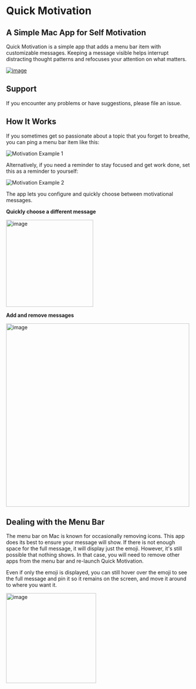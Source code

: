 # Quick Motivation
## A Simple Mac App for Self Motivation

Quick Motivation is a simple app that adds a menu bar item with customizable messages. Keeping a message visible helps interrupt distracting thought patterns and refocuses your attention on what matters.

[![image](https://github.com/user-attachments/assets/a5cc84aa-dd31-4cec-abd5-d369184fe277)](https://apps.apple.com/us/app/quick-motivation/id6741396236)


## Support
If you encounter any problems or have suggestions, please file an issue.

## How It Works
If you sometimes get so passionate about a topic that you forget to breathe, you can ping a menu bar item like this:

![Motivation Example 1](https://github.com/user-attachments/assets/83136ee3-a420-4762-ba33-2aec07b1c681)

Alternatively, if you need a reminder to stay focused and get work done, set this as a reminder to yourself:

![Motivation Example 2](https://github.com/user-attachments/assets/2004a00e-11f6-4faf-85ec-4f7e864e43fb)

The app lets you configure and quickly choose between motivational messages.

**Quickly choose a different message**<br />

<img width="237" alt="image" src="https://github.com/user-attachments/assets/1f4b7041-56c4-4b81-be9d-de34cba2e50a" />


**Add and remove messages**<br />

<img width="499" alt="image" src="https://github.com/user-attachments/assets/d9396ec6-85e5-44a9-9317-334a88e3341d" />


## Dealing with the Menu Bar
The menu bar on Mac is known for occasionally removing icons. This app does its best to ensure your message will show. If there is not enough space for the full message, it will display just the emoji. However, it's still possible that nothing shows. In that case, you will need to remove other apps from the menu bar and re-launch Quick Motivation.

Even if only the emoji is displayed, you can still hover over the emoji to see the full message and pin it so it remains on the screen, and move it around to where you want it.

<img width="245" alt="image" src="https://github.com/user-attachments/assets/3712fe95-9f87-43e3-b3ed-86407d253191" />
